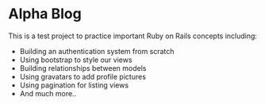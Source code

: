 # Alpha Blog

This is a test project to practice important Ruby on Rails concepts including:
* Building an authentication system from scratch
* Using bootstrap to style our views
* Building relationships between models
* Using gravatars to add profile pictures
* Using pagination for listing views
* And much more..

